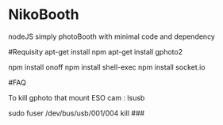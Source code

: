 # NikoBooth
nodeJS simply photoBooth with minimal code and dependency

#Requisity
apt-get install npm
apt-get install gphoto2

npm install onoff
npm install shell-exec
npm install socket.io


#FAQ

To kill gphoto that mount ESO cam :
lsusb

sudo fuser /dev/bus/usb/001/004
kill ###


